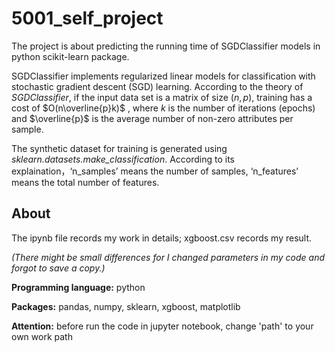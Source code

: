 # 5001_self_project


  The project is about predicting the running time of SGDClassifier models in python scikit-learn package. 

  SGDClassifier implements regularized linear models for classification with stochastic gradient descent (SGD) learning. According to the theory of *SGDClassifier*, if the input data set is a matrix of size $(n,p)$, training has a cost of
$O(n\overline{p}k)$ , where $k$ is the number of iterations (epochs) and $\overline{p}$ is the average number of non-zero attributes per sample.

  The synthetic dataset for training is generated using *sklearn.datasets.make_classification*. According to its explaination，‘n_samples’ means the number of samples, ‘n_features’ means the total number of features.
  
## About

  The ipynb file records my work in details; xgboost.csv records my result. 
  
  *(There might be small differences for I changed parameters in my code and forgot to save a copy.)*
  
  
  **Programming language:** python
  
  **Packages:** pandas, numpy, sklearn, xgboost, matplotlib
  
  **Attention:** before run the code in jupyter notebook, change 'path' to your own work path
